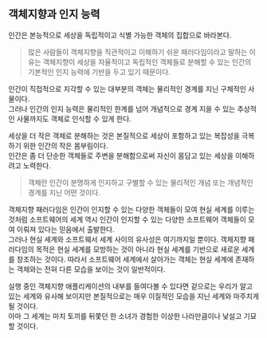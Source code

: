 ## 객체지향과 인지 능력

인간은 본능적으로 세상을 독립적이고 식별 가능한 객체의 집합으로 바라본다.

> 많은 사람들이 객체지향을 직관적이고 이해하기 쉬운 패러다임이라고 말하는 이유는 객체지향이 세상을 자율적이고 독립적인 객체들로 분해할 수 있는 인간의 기본적인 인지 능력에 기반을 두고 있기 때문이다.

인간이 직접적으로 지각할 수 있는 대부분의 객체는 물리적인 경계를 지닌 구체적인 사물이다.  
그러나 인간의 인지 능력은 물리적인 한계를 넘어 개념적으로 경계 지을 수 있는 추상적인 사물까지도 객체로 인식할 수 있게 한다.

세상을 더 작은 객체로 분해하는 것은 본질적으로 세상이 포함하고 있는 복잡성을 극복하기 위한 인간의 작은 몸부림이다.  
인간은 좀 더 단순한 객체들로 주변을 분해함으로써 자신이 몸담고 있는 세상을 이해하려고 노력한다.

> 객체란 인간이 분명하게 인지하고 구별할 수 있는 물리적인 개념 또는 개념적인 경계를 지닌 어떤 것이다.

객체지향 패러다임은 인간이 인지할 수 있는 다양한 객체들이 모여 현실 세계를 이루는 것처럼 소프트웨어의 세계 역시 인간이 인지할 수 있는 다양한 소프트웨어 객체들이 모여 이뤄져 있다는 믿음에서 출발한다.  
그러나 현실 세계와 소프트웨서 세계 사이의 유사성은 여기까지일 뿐이다.
객체지향 패러다임의 목적은 현실 세계를 모방하는 것이 아니라 현실 세계를 기반으로 새로운 세계를 창조하는 것이다.
따라서 소프트웨어 세계에서 살아가는 객체는 현실 세계에 존재하는 객체와는 전혀 다른 모습을 보이는 것이 일반적이다.

실행 중인 객체지향 애플리케이션의 내부를 들여다볼 수 있다면 겉으로는 우리가 알고 있는 세계와 유사해 보이지만 본질적으로는 매우 이질적인 모습을 지닌 세계와 마주치게 될 것이다.  
아마 그 세계는 마치 토끼를 뒤쫓던 한 소녀가 경험한 이상한 나라만큼이나 낯설고 기묘할 것이다.
